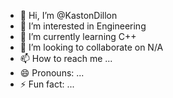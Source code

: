 - 👋 Hi, I’m @KastonDillon
- 👀 I’m interested in Engineering
- 🌱 I’m currently learning C++
- 💞️ I’m looking to collaborate on N/A
- 📫 How to reach me ...
- 😄 Pronouns: ...
- ⚡ Fun fact: ...

<!---
KastonDillon/KastonDillon is a ✨ special ✨ repository because its `README.md` (this file) appears on your GitHub profile.
You can click the Preview link to take a look at your changes.
--->
